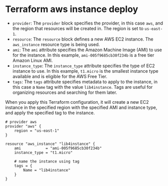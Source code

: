 # Terraform aws instance deploy


- `provider`: The `provider` block specifies the provider, in this case `aws`, and the region that resources will be created in. The region is set to `us-east-1`.
- `resource`: The `resource` block defines a new AWS EC2 instance. The `aws_instance` resource type is being used.
- `ami`: The `ami` attribute specifies the Amazon Machine Image (AMI) to use for the instance. In this example, `ami-005f9685cb30f234b` is a free tier Amazon Linux AMI.
- `instance_type`: The `instance_type` attribute specifies the type of EC2 instance to use. In this example, `t1.micro` is the smallest instance type available and is eligible for the AWS Free Tier.
- `tags`: The `tags` attribute specifies metadata to apply to the instance, in this case a `Name` tag with the value `lib4instance`. Tags are useful for organizing resources and searching for them later.

When you apply this Terraform configuration, it will create a new EC2 instance in the specified region with the specified AMI and instance type, and apply the specified tag to the instance.

```
# provider aws
provider "aws" {
    region = "us-east-1"
}

resource "aws_instance" "lib4instance" {
    ami           = "ami-005f9685cb30f234b"
    instance_type = "t1.micro"

    # name the instance using tag
    tags = {
        Name = "lib4instance"
    }
}
```